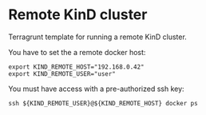 # Remote KinD cluster
Terragrunt template for running a remote KinD cluster.

You have to set the a remote docker host:
```
export KIND_REMOTE_HOST="192.168.0.42"
export KIND_REMOTE_USER="user"
```

You must have access with a pre-authorized ssh key:
```
ssh ${KIND_REMOTE_USER}@${KIND_REMOTE_HOST} docker ps
```
